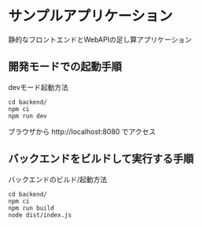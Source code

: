 # サンプルアプリケーション

静的なフロントエンドとWebAPIの足し算アプリケーション

## 開発モードでの起動手順

devモード起動方法

```console
cd backend/
npm ci
npm run dev
```

ブラウザから http://localhost:8080 でアクセス

## バックエンドをビルドして実行する手順

バックエンドのビルド/起動方法 

```console
cd backend/
npm ci
npm run build
node dist/index.js
```
